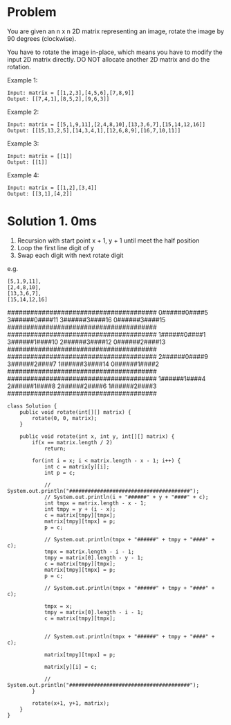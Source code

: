 # Problem
You are given an n x n 2D matrix representing an image, rotate the image by 90 degrees (clockwise).

You have to rotate the image in-place, which means you have to modify the input 2D matrix directly. DO NOT allocate another 2D matrix and do the rotation.

 

Example 1:
```
Input: matrix = [[1,2,3],[4,5,6],[7,8,9]]
Output: [[7,4,1],[8,5,2],[9,6,3]]
```
Example 2:
```
Input: matrix = [[5,1,9,11],[2,4,8,10],[13,3,6,7],[15,14,12,16]]
Output: [[15,13,2,5],[14,3,4,1],[12,6,8,9],[16,7,10,11]]
```
Example 3:
```
Input: matrix = [[1]]
Output: [[1]]
```
Example 4:
```
Input: matrix = [[1,2],[3,4]]
Output: [[3,1],[4,2]]
```

# Solution 1. 0ms
1. Recursion with start point x + 1, y + 1 until meet the half position
2. Loop the first line digit of y
3. Swap each digit with next rotate digit

e.g.
```
[5,1,9,11],
[2,4,8,10],
[13,3,6,7],
[15,14,12,16]
```
#######################################
0######0####5
3######0####11
3######3####16
0######3####15
#######################################
#######################################
1######0####1
3######1####10
2######3####12
0######2####13
#######################################
#######################################
2######0####9
3######2####7
1######3####14
0######1####2
#######################################
#######################################
1######1####4
2######1####8
2######2####6
1######2####3
#######################################

```
class Solution {
    public void rotate(int[][] matrix) {
        rotate(0, 0, matrix);
    }
    
    public void rotate(int x, int y, int[][] matrix) {
        if(x == matrix.length / 2)
            return;
        
        for(int i = x; i < matrix.length - x - 1; i++) {
            int c = matrix[y][i];
            int p = c;
            
            // System.out.println("#######################################");
            // System.out.println(i + "######" + y + "####" + c);
            int tmpx = matrix.length - x - 1;
            int tmpy = y + (i - x);
            c = matrix[tmpy][tmpx];
            matrix[tmpy][tmpx] = p;
            p = c;
            
            // System.out.println(tmpx + "######" + tmpy + "####" + c);
            tmpx = matrix.length - i - 1;
            tmpy = matrix[0].length - y - 1;
            c = matrix[tmpy][tmpx];
            matrix[tmpy][tmpx] = p;
            p = c;
            
            // System.out.println(tmpx + "######" + tmpy + "####" + c);
            
            tmpx = x;
            tmpy = matrix[0].length - i - 1;
            c = matrix[tmpy][tmpx];
            
            
            // System.out.println(tmpx + "######" + tmpy + "####" + c);
            
            matrix[tmpy][tmpx] = p;
            
            matrix[y][i] = c;   
            
            // System.out.println("#######################################");
        }
        
        rotate(x+1, y+1, matrix);
    }
}
```
